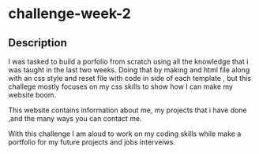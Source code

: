 # challenge-week-2

## Description

I was tasked to build a porfolio from scratch using all the knowledge that i was taught in the last two weeks.
Doing that by making and html file along with an css style and reset file with code in side of each template ,
but this challege mostly focuses on my css skills to show how I can make my website boom.

This website contains information about me, my projects that i have done ,and the many ways you can contact me.

With this challenge I am aloud to work on my coding skills while make a portfolio for my future projects and jobs interveiws.
